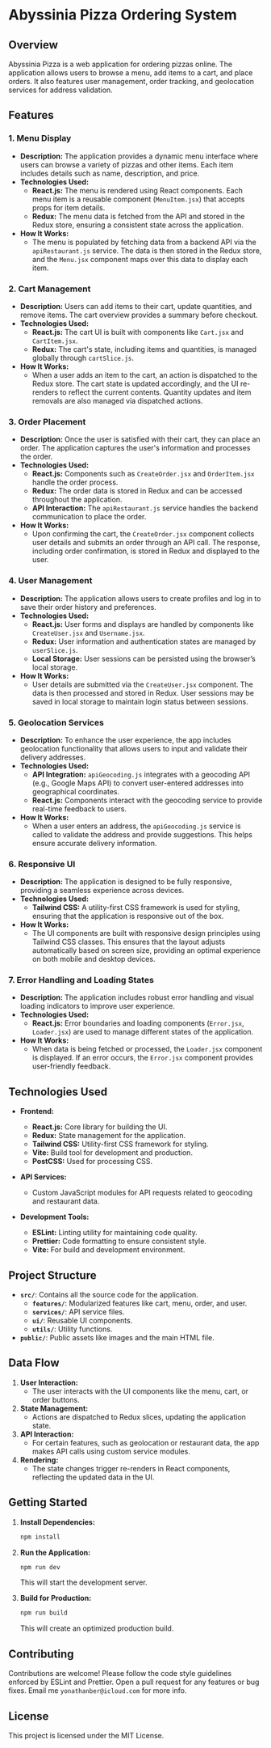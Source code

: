 # Abyssinia Pizza Ordering System

## Overview

Abyssinia Pizza is a web application for ordering pizzas online. The application allows users to browse a menu, add items to a cart, and place orders. It also features user management, order tracking, and geolocation services for address validation.

## Features

### 1. **Menu Display**

- **Description:** The application provides a dynamic menu interface where users can browse a variety of pizzas and other items. Each item includes details such as name, description, and price.
- **Technologies Used:**
  - **React.js:** The menu is rendered using React components. Each menu item is a reusable component (`MenuItem.jsx`) that accepts props for item details.
  - **Redux:** The menu data is fetched from the API and stored in the Redux store, ensuring a consistent state across the application.
- **How It Works:**
  - The menu is populated by fetching data from a backend API via the `apiRestaurant.js` service. The data is then stored in the Redux store, and the `Menu.jsx` component maps over this data to display each item.

### 2. **Cart Management**

- **Description:** Users can add items to their cart, update quantities, and remove items. The cart overview provides a summary before checkout.
- **Technologies Used:**
  - **React.js:** The cart UI is built with components like `Cart.jsx` and `CartItem.jsx`.
  - **Redux:** The cart's state, including items and quantities, is managed globally through `cartSlice.js`.
- **How It Works:**
  - When a user adds an item to the cart, an action is dispatched to the Redux store. The cart state is updated accordingly, and the UI re-renders to reflect the current contents. Quantity updates and item removals are also managed via dispatched actions.

### 3. **Order Placement**

- **Description:** Once the user is satisfied with their cart, they can place an order. The application captures the user's information and processes the order.
- **Technologies Used:**
  - **React.js:** Components such as `CreateOrder.jsx` and `OrderItem.jsx` handle the order process.
  - **Redux:** The order data is stored in Redux and can be accessed throughout the application.
  - **API Interaction:** The `apiRestaurant.js` service handles the backend communication to place the order.
- **How It Works:**
  - Upon confirming the cart, the `CreateOrder.jsx` component collects user details and submits an order through an API call. The response, including order confirmation, is stored in Redux and displayed to the user.

### 4. **User Management**

- **Description:** The application allows users to create profiles and log in to save their order history and preferences.
- **Technologies Used:**
  - **React.js:** User forms and displays are handled by components like `CreateUser.jsx` and `Username.jsx`.
  - **Redux:** User information and authentication states are managed by `userSlice.js`.
  - **Local Storage:** User sessions can be persisted using the browser’s local storage.
- **How It Works:**
  - User details are submitted via the `CreateUser.jsx` component. The data is then processed and stored in Redux. User sessions may be saved in local storage to maintain login status between sessions.

### 5. **Geolocation Services**

- **Description:** To enhance the user experience, the app includes geolocation functionality that allows users to input and validate their delivery addresses.
- **Technologies Used:**
  - **API Integration:** `apiGeocoding.js` integrates with a geocoding API (e.g., Google Maps API) to convert user-entered addresses into geographical coordinates.
  - **React.js:** Components interact with the geocoding service to provide real-time feedback to users.
- **How It Works:**
  - When a user enters an address, the `apiGeocoding.js` service is called to validate the address and provide suggestions. This helps ensure accurate delivery information.

### 6. **Responsive UI**

- **Description:** The application is designed to be fully responsive, providing a seamless experience across devices.
- **Technologies Used:**
  - **Tailwind CSS:** A utility-first CSS framework is used for styling, ensuring that the application is responsive out of the box.
- **How It Works:**
  - The UI components are built with responsive design principles using Tailwind CSS classes. This ensures that the layout adjusts automatically based on screen size, providing an optimal experience on both mobile and desktop devices.

### 7. **Error Handling and Loading States**

- **Description:** The application includes robust error handling and visual loading indicators to improve user experience.
- **Technologies Used:**
  - **React.js:** Error boundaries and loading components (`Error.jsx`, `Loader.jsx`) are used to manage different states of the application.
- **How It Works:**
  - When data is being fetched or processed, the `Loader.jsx` component is displayed. If an error occurs, the `Error.jsx` component provides user-friendly feedback.

## Technologies Used

- **Frontend:**
  - **React.js:** Core library for building the UI.
  - **Redux:** State management for the application.
  - **Tailwind CSS:** Utility-first CSS framework for styling.
  - **Vite:** Build tool for development and production.
  - **PostCSS:** Used for processing CSS.
- **API Services:**

  - Custom JavaScript modules for API requests related to geocoding and restaurant data.

- **Development Tools:**
  - **ESLint:** Linting utility for maintaining code quality.
  - **Prettier:** Code formatting to ensure consistent style.
  - **Vite:** For build and development environment.

## Project Structure

- **`src/`**: Contains all the source code for the application.
  - **`features/`**: Modularized features like cart, menu, order, and user.
  - **`services/`**: API service files.
  - **`ui/`**: Reusable UI components.
  - **`utils/`**: Utility functions.
- **`public/`**: Public assets like images and the main HTML file.

## Data Flow

1. **User Interaction:**
   - The user interacts with the UI components like the menu, cart, or order buttons.
2. **State Management:**
   - Actions are dispatched to Redux slices, updating the application state.
3. **API Interaction:**
   - For certain features, such as geolocation or restaurant data, the app makes API calls using custom service modules.
4. **Rendering:**
   - The state changes trigger re-renders in React components, reflecting the updated data in the UI.

## Getting Started

1. **Install Dependencies:**
   ```bash
   npm install
   ```
2. **Run the Application:**

   ```bash
   npm run dev
   ```

   This will start the development server.

3. **Build for Production:**
   ```bash
   npm run build
   ```
   This will create an optimized production build.

## Contributing

Contributions are welcome! Please follow the code style guidelines enforced by ESLint and Prettier. Open a pull request for any features or bug fixes. Email me `yonathanber@icloud.com` for more info.

## License

This project is licensed under the MIT License.
